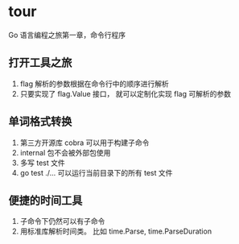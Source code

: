# tour
Go 语言编程之旅第一章，命令行程序

## 打开工具之旅
1. flag 解析的参数根据在命令行中的顺序进行解析
2. 只要实现了 flag.Value 接口， 就可以定制化实现 flag 可解析的参数

## 单词格式转换
1. 第三方开源库 cobra 可以用于构建子命令
2. internal 包不会被外部包使用
3. 多写 test 文件
4. go test ./... 可以运行当前目录下的所有 test 文件

## 便捷的时间工具
1. 子命令下仍然可以有子命令
2. 用标准库解析时间类。 比如 time.Parse, time.ParseDuration